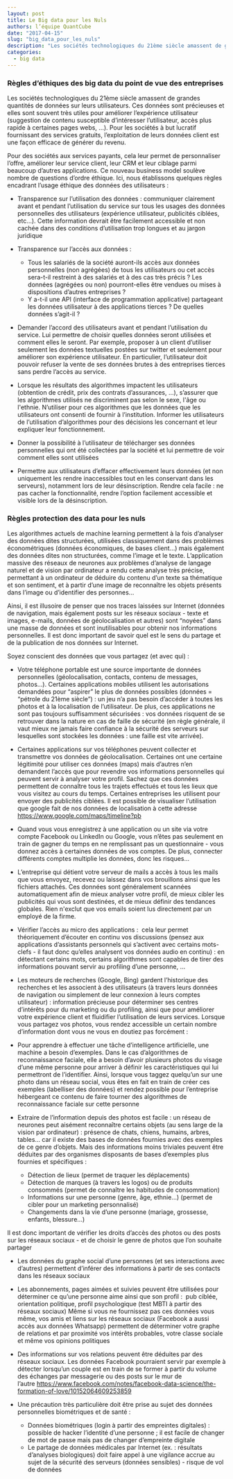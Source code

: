 ```yaml
---
layout: post
title: Le Big data pour les Nuls
authors: l’équipe QuantCube 
date: "2017-04-15"
slug: "big_data_pour_les_nuls"
description: "Les sociétés technologiques du 21ème siècle amassent de grandes quantités de données sur leurs utilisateurs. Ce nouveau business model soulève nombre de questions d’ordre éthique."
categories:
  - big data
---
```


### Règles d’éthiques des big data du point de vue des entreprises

Les sociétés technologiques du 21ème siècle amassent de grandes quantités de données sur leurs utilisateurs. Ces données sont précieuses et elles sont souvent très utiles pour améliorer l’expérience utilisateur (suggestion de contenu susceptible d’intéresser l’utilisateur, accès plus rapide à certaines pages webs, ...). Pour les sociétés à but lucratif fournissant des services gratuits, l’exploitation de leurs données client est une façon efficace de générer du revenu. 

Pour des sociétés aux services payants, cela leur permet de personnaliser l’offre, améliorer leur service client, leur CRM et leur ciblage parmi beaucoup d’autres applications. Ce nouveau business model soulève nombre de questions d’ordre éthique. Ici, nous établissons quelques règles encadrant l’usage éthique des données des utilisateurs : 

- Transparence sur l’utilisation des données : communiquer clairement avant et pendant l’utilisation du service sur tous les usages des données personnelles des utilisateurs (expérience utilisateur, publicités ciblées, etc…). Cette information devrait être facilement accessible et non cachée dans des conditions d’utilisation trop longues et au jargon juridique 

- Transparence sur l’accès aux données : 
  - Tous les salariés de la société auront-ils accès aux données personnelles (non agrégées) de tous les utilisateurs ou cet accès sera-t-il restreint à des salariés et à des cas très précis ? Les données (agrégées ou non) pourront-elles être vendues ou mises à dispositions d’autres entreprises ?
  - Y a-t-il une API (interface de programmation applicative) partageant les données utilisateur à des applications tierces ? De quelles données s’agit-il ?

- Demander l’accord des utilisateurs avant et pendant l’utilisation du service. Lui permettre de choisir quelles données seront utilisées et comment elles le seront. Par exemple, proposer à un client d’utiliser seulement les données textuelles postées sur twitter et seulement pour améliorer son expérience utilisateur. En particulier, l’utilisateur doit pouvoir refuser la vente de ses données brutes à des entreprises tierces sans perdre l’accès au service.

- Lorsque les résultats des algorithmes impactent les utilisateurs (obtention de crédit, prix des contrats d’assurances, …), s’assurer que les algorithmes utilisés ne discriminent pas selon le sexe, l'âge ou l'ethnie. N’utiliser pour ces algorithmes que les données que les utilisateurs ont consenti de fournir à l’institution. Informer les utilisateurs de l’utilisation d’algorithmes pour des décisions les concernant et leur expliquer leur fonctionnement.

- Donner la possibilité à l’utilisateur de télécharger ses données personnelles qui ont été collectées par la société et lui permettre de voir comment elles sont utilisées

- Permettre aux utilisateurs d’effacer effectivement leurs données (et non uniquement les rendre inaccessibles tout en les conservant dans les serveurs), notamment lors de leur désinscription. Rendre cela facile : ne pas cacher la fonctionnalité, rendre l’option facilement accessible et visible lors de la désinscription.
 
### Règles protection des data pour les nuls

Les algorithmes actuels de machine learning permettent à la fois d’analyser des données dites structurées, utilisées classiquement dans des problèmes économétriques (données économiques, de bases client…) mais également des données dites non structurées, comme l’image et le texte. L’application massive des réseaux de neurones aux problèmes d’analyse de langage naturel et de vision par ordinateur a rendu cette analyse très précise, permettant à un ordinateur de déduire du contenu d’un texte sa thématique et son sentiment, et à partir d’une image de reconnaître les objets présents dans l’image ou d’identifier des personnes... 

Ainsi, il est illusoire de penser que nos traces laissées sur Internet (données de navigation, mais également posts sur les réseaux sociaux - texte et images, e-mails, données de géolocalisation et autres) sont “noyées” dans une masse de données et sont inutilisables pour obtenir nos informations personnelles. Il est donc important de savoir quel est le sens du partage et de la publication de nos données sur Internet.

Soyez conscient des données que vous partagez (et avec qui) : 

- Votre téléphone portable est une source importante de données personnelles (géolocalisation, contacts, contenu de messages, photos…). Certaines applications mobiles utilisent les autorisations demandées pour “aspirer” le plus de données possibles (données = “pétrole du 21ème siècle”) : un jeu n’a pas besoin d’accéder à toutes les photos et à la localisation de l’utilisateur. De plus, ces applications ne sont pas toujours suffisamment sécurisées : vos données risquent de se retrouver dans la nature en cas de faille de sécurité (en règle générale, il vaut mieux ne jamais faire confiance à la sécurité des serveurs sur lesquelles sont stockées les données : une faille est vite arrivée). 

- Certaines applications sur vos téléphones peuvent collecter et transmettre vos données de géolocalisation. Certaines ont une certaine légitimité pour utiliser ces données (maps) mais d’autres n’en demandent l’accès que pour revendre vos informations personnelles qui peuvent servir à analyser votre profil. Sachez que ces données permettent de connaître tous les trajets effectués et tous les lieux que vous visitez au cours du temps. Certaines entreprises les utilisent pour envoyer des publicités ciblées. Il est possible de visualiser l’utilisation que google fait de nos données de localisation à cette adresse <https://www.google.com/maps/timeline?pb>

- Quand vous vous enregistrez à une application ou un site via votre compte Facebook ou LinkedIn ou Google, vous n’êtes pas seulement en train de gagner du temps en ne remplissant pas un questionnaire - vous donnez accès à certaines données de vos comptes. De plus, connecter différents comptes multiplie les données, donc les risques...

- L’entreprise qui détient votre serveur de mails a accès à tous les mails que vous envoyez, recevez ou laissez dans vos brouillons ainsi que les fichiers attachés. Ces données sont généralement scannées automatiquement afin de mieux analyser votre profil, de mieux cibler les publicités qui vous sont destinées, et de mieux définir des tendances globales. Rien n'exclut que vos emails soient lus directement par un employé de la firme. 

- Vérifier l’accès au micro des applications :  cela leur permet théoriquement d’écouter en continu vos discussions (pensez aux applications d’assistants personnels qui s’activent avec certains mots-clefs - il faut donc qu’elles analysent vos données audio en continu) : en détectant certains mots, certains algorithmes sont capables de tirer des informations pouvant servir au profiling d’une personne, … 

- Les moteurs de recherches (Google, Bing) gardent l’historique des recherches et les associent à des utilisateurs (à travers leurs données de navigation ou simplement de leur connexion à leurs comptes utilisateur) : information précieuse pour déterminer ses centres d’intérêts pour du marketing ou du profiling, ainsi que pour améliorer votre expérience client et fluidifier l’utilisation de leurs services. Lorsque vous partagez vos photos, vous rendez accessible un certain nombre d’information dont vous ne vous en doutiez pas forcément : 

- Pour apprendre à effectuer une tâche d’intelligence artificielle, une machine a besoin d’exemples. Dans le cas d’algorithmes de reconnaissance faciale, elle a besoin d’avoir plusieurs photos du visage d’une même personne pour arriver à définir les caractéristiques qui lui permettront de l’identifier. Ainsi, lorsque vous taggez quelqu’un sur une photo dans un réseau social, vous êtes en fait en train de créer ces exemples (labelliser des données) et rendez possible pour l’entreprise hébergeant ce contenu de faire tourner des algorithmes de reconnaissance faciale sur cette personne 

- Extraire de l’information depuis des photos est facile : un réseau de neurones peut aisément reconnaître certains objets (au sens large de la vision par ordinateur) : présence de chats, chiens, humains, arbres, tables… car il existe des bases de données fournies avec des exemples de ce genre d’objets. Mais des informations moins triviales peuvent être déduites par des organismes disposants de bases d’exemples plus fournies et spécifiques :
  - Détection de lieux (permet de traquer les déplacements)
  - Détection de marques (à travers les logos) ou de produits consommés (permet de connaître les habitudes de consommation) 
  - Informations sur une personne (genre, âge, ethnie…) (permet de cibler pour un marketing personnalisé) 
  - Changements dans la vie d’une personne (mariage, grossesse, enfants, blessure...)

Il est donc important de vérifier les droits d’accès des photos ou des posts sur les réseaux sociaux - et de choisir le genre de photos que l’on souhaite partager

- Les données du graphe social d’une personnes (et ses interactions avec d’autres) permettent d’inférer des informations à partir de ses contacts dans les réseaux sociaux

- Les abonnements, pages aimées et suivies peuvent être utilisées pour déterminer ce qu’une personne aime ainsi que son profil :  pub ciblée, orientation politique, profil psychologique (test MBTI à partir des réseaux sociaux)
Même si vous ne fournissez pas ces données vous même, vos amis et liens sur les réseaux sociaux (Facebook a aussi accès aux données Whatsapp) permettent de déterminer votre graphe de relations et par proximité vos intérêts probables, votre classe sociale et même vos opinions politiques

- Des informations sur vos relations peuvent être déduites par des réseaux sociaux. Les données Facebook pourraient servir par exemple à détecter lorsqu’un couple est en train de se former à partir du volume des échanges par messagerie ou des posts sur le mur de l’autre <https://www.facebook.com/notes/facebook-data-science/the-formation-of-love/10152064609253859>

- Une précaution très particulière doit être prise au sujet des données personnelles biométriques et de santé :
  - Données biométriques (login à partir des empreintes digitales) : possible de hacker l’identité d’une personne ; il est facile de changer de mot de passe mais pas de changer d’empreinte digitale
  - Le partage de données médicales par Internet (ex. : résultats d’analyses biologiques) doit faire appel à une vigilance accrue au sujet de la sécurité des serveurs (données sensibles) - risque de vol de données
